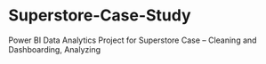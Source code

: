 # Superstore-Case-Study
Power BI Data Analytics Project for Superstore Case – Cleaning and Dashboarding, Analyzing
